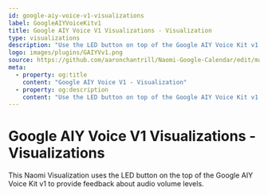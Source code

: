 ```yaml
---
id: google-aiy-voice-v1-visualizations
label: GoogleAIYVoiceKitv1
title: Google AIY Voice V1 Visualizations - Visualization
type: visualizations
description: "Use the LED button on top of the Google AIY Voice Kit v1 to provide microphone volume feedback"
logo: images/plugins/GAIYVv1.png
source: https://github.com/aaronchantrill/Naomi-Google-Calendar/edit/master/README.md
meta:
  - property: og:title
    content: "Google AIY Voice V1 - Visualization"
  - property: og:description
    content: "Use the LED button on top of the Google AIY Voice Kit v1 to provide microphone volume feedback"
---
```


# Google AIY Voice V1 Visualizations - Visualizations

This Naomi Visualization uses the LED button on the top of the Google AIY Voice Kit v1 to provide feedback about audio volume levels.

